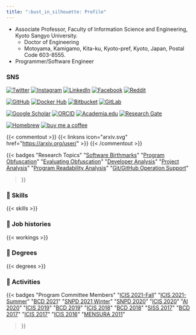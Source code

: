 ```yaml
---
title: ":bust_in_silhouette: Profile"
---
```


- Associate Professor, Faculty of Information Science and Engineering, Kyoto Sangyo University.
  - Doctor of Engineering
  - Motoyama, Kamigamo, Kita-ku, Kyoto-pref, Kyoto, Japan, Postal Code 603-8555.
- Programmer/Software Engineer

### SNS

[![Twitter](https://img.shields.io/badge/Twitter-%40tama5-1DA1F2?logo=twitter)](https://twitter.com/tama5)
[![Instagram](https://img.shields.io/badge/Instagram-htamada-E4405F?logo=instagram)](https://instagram.com/htamada)
[![LinkedIn](https://img.shields.io/badge/LinkedIn-htamada-0A66C2?logo=linkedin)](https://www.linkedin.com/in/htamada)
[![Facebook](https://img.shields.io/badge/Facebook-haruaki.tamada-1877F2?logo=facebook&logoColor=white)](https://www.facebook.com/haruaki.tamada)
[![Reddit](https://img.shields.io/badge/Reddit-u/tamada3-FF4500?logo=reddit)](https://www.reddit.com/user/tamada3)

[![GitHub](https://img.shields.io/badge/GitHub-tamada-181717?logo=github)](https://github.com/tamada)
[![Docker Hub](https://img.shields.io/badge/Docker%20Hub-tamada-2496ED?logo=docker&logoColor=white)](https://hub.docker.com/u/tamada/)
[![Bitbucket](https://img.shields.io/badge/Bitbucket-htamada-0052CC?logo=bitbucket)](https://bitbucket.org/htamada/)
[![GitLab](https://img.shields.io/badge/GitLab-htamada-FCA121?logo=gitlab)](https://gitlab.com/htamada)

[![Google Scholar](https://img.shields.io/badge/Google%20Scholar-H.%20Tamada-4285F4?logo=google%20scholar&logoColor=white)](https://scholar.google.co.jp/citations?user=Qbslp6UAAAAJ)
[![ORCID](https://img.shields.io/badge/ORCID-H.%20Tamada-A6CE39?logo=orcid)](https://orcid.org/0000-0003-1838-9184)
[![Academia.edu](https://img.shields.io/badge/Academia-H.%20Tamada-41454A?logo=academia)](https://kyoto-su.academia.edu/HTamada)
[![Research Gate](https://img.shields.io/badge/Research%20Gate-H.%20Tamada-00CCBB?logo=researchgate)](https://www.researchgate.net/profile/Haruaki_Tamada)

[![Homebrew](https://img.shields.io/badge/Homebrew-tamada/brew-FBB040?logo=homebrew)](https://github.com/tamada/homebrew-brew)
[![buy me a coffee](https://img.shields.io/badge/Buy%20me-a%20coffee!-ffdd00?logo=buy%20me%20a%20coffee)](https://www.buymeacoffee.com/KP27ij5)

{{< commentout >}}
{{< linksns icon="arxiv.svg"        href="https://arxiv.org/user/" >}}
{{< /commentout >}}

{{< badges "Research Topics"
"[Software Birthmarks](/tags/birthmarks)"
"[Program Obfuscation](/tags/obfuscation)"
"[Evaluating Obfuscation](/tags/evaluating-obfuscation)"
"[Developer Analysis](/tags/developer-analysis)"
"[Project Analysis](/tags/project-analysis)"
"[Program Readability Analysis](/tags/readability)"
"[Git/GitHub Operation Support](/tags/git-for-novices)"

> }}

### :muscle: Skills

{{< skills >}}

### :necktie: Job histories

{{< workings >}}

### :school: Degrees

{{< degrees >}}

### :runner: Activities

{{< badges "Program Committee Members"
"[ICIS 2021-Fall](http://acisinternational.org/conferences/icis-2021-fall/)"
"[ICIS 2021-Summer](http://acisinternational.org/conferences/icis-2021/)"
"[BCD 2021](http://acisinternational.org/conferences/bcd-2021/)"
"[SNPD 2021 Winter](http://acisinternational.org/conferences/snpd-2021-winter/)"
"[SNPD 2020](http://acisinternational.org/conferences/snpd-2020/)"
"[ICIS 2020](http://www.acisinternational.org/icis2020/)"
"[AI 2020](http://acisinternational.org/conferences/ai-2020/)"
"[ICIS 2019](http://www.acisinternational.org/icis2019/)"
"[BCD 2019](http://www.acisinternational.org/bcd2019/)"
"[ICIS 2018](http://www.acisinternational.org/icis2018/)"
"[BCD 2018](http://www.acisinternational.org/bcd2018/)"
"[SISS 2017](http://www.iaiai.org/conference/aai2017/siss-2017/)"
"[BCD 2017](http://www.acisinternational.org/bcd2017/)"
"[ICIS 2017](http://www.acisinternational.org/icis2017/)"
"[ICIS 2016](http://www.acisinternational.org/icis2016/)"
"[MENSURA 2011](http://mensura.wordpress.com/organization/)"

> }}
